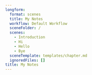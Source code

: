 ```yaml
---
longform:
  format: scenes
  title: My Notes
  workflow: Default Workflow
  sceneFolder: /
  scenes:
    - Introduction
    - Hi
    - Hello
    - Bye
  sceneTemplate: templates/chapter.md
  ignoredFiles: []
title: My Notes
---
```

